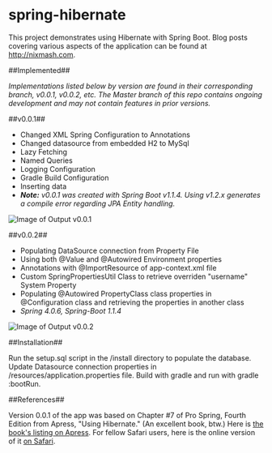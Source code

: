 spring-hibernate
==========================

This project demonstrates using Hibernate with Spring Boot. Blog posts covering various aspects of the application can be found at http://nixmash.com. 

##Implemented##

*Implementations listed below by version are found in their corresponding branch, v0.0.1, v0.0.2, etc. The Master branch of this repo contains ongoing development and may not contain features in prior versions.*

##v0.0.1##

- Changed XML Spring Configuration to Annotations
- Changed datasource from embedded H2 to MySql
- Lazy Fetching
- Named Queries
- Logging Configuration
- Gradle Build Configuration
- Inserting data
- _**Note:** v0.0.1 was created with Spring Boot v1.1.4. Using v1.2.x generates a compile error regarding JPA Entity handling._

![Image of Output v0.0.1](http://nixmash.com/x/pics/github/spring-hibernate0411.png)

##v0.0.2##

- Populating DataSource connection from Property File
- Using both @Value and @Autowired Environment properties
- Annotations with @ImportResource of app-context.xml file
- Custom SpringPropertiesUtil Class to retrieve overriden "username" System Property
- Populating @Autowired PropertyClass class properties in @Configuration class and retrieving the properties in another class
- _Spring 4.0.6, Spring-Boot 1.1.4_

![Image of Output v0.0.2](http://nixmash.com/x/pics/github/spring-hibernate-properties.png)
 
##Installation##

Run the setup.sql script in the /install directory to populate the database. Update Datasource connection properties in /resources/application.properties file. Build with gradle and run with gradle :bootRun.

##References##

Version 0.0.1 of the app was based on Chapter #7 of Pro Spring, Fourth Edition from Apress, "Using Hibernate." (An excellent book, btw.) Here is [the book's listing on Apress](http://goo.gl/q2w50H). For fellow Safari users, here is the online version of it [on Safari](http://goo.gl/TD6nuO).


